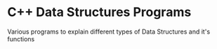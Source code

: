 # C++ Data Structures Programs
                                                            
Various programs to explain different types of Data Structures and it's functions 
